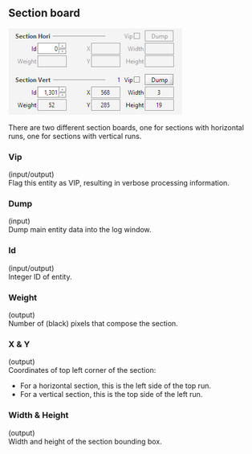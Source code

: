 ---
---
## Section board

![](../assets/section_board.png)

There are two different section boards, one for sections with horizontal runs,
one for sections with vertical runs.

### Vip
(input/output)  
Flag this entity as VIP, resulting in verbose processing information.

### Dump
(input)  
Dump main entity data into the log window.

### Id
(input/output)  
Integer ID of entity.

### Weight
(output)  
Number of (black) pixels that compose the section.

### X & Y
(output)  
Coordinates of top left corner of the section:
* For a horizontal section, this is the left side of the top run.
* For a vertical section, this is the top side of the left run.

### Width & Height
(output)  
Width and height of the section bounding box.
